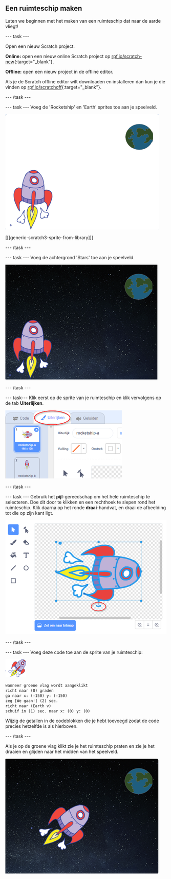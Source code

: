 ## Een ruimteschip maken

Laten we beginnen met het maken van een ruimteschip dat naar de aarde vliegt!

\--- task \---

Open een nieuw Scratch project.

**Online:** open een nieuw online Scratch project op [rpf.io/scratch-new](http://rpf.io/scratchon){:target="_blank"}.

**Offline:** open een nieuw project in de offline editor.

Als je de Scratch offline editor wilt downloaden en installeren dan kun je die vinden op [rpf.io/scratchoff](http://rpf.io/scratchoff){:target="_blank"}.

\--- /task \---

\--- task \--- Voeg de 'Rocketship' en 'Earth' sprites toe aan je speelveld.

![Rocketship en Earth sprites](images/space-sprites.png)

[[[generic-scratch3-sprite-from-library]]]

\--- /task \---

\--- task \--- Voeg de achtergrond 'Stars' toe aan je speelveld.

![Een ruimteachtergrond](images/space-backdrop.png)

\--- /task \---

\--- task\--- Klik eerst op de sprite van je ruimteschip en klik vervolgens op de tab **Uiterlijken**.

![Sprite uiterlijk](images/space-costume.png)

\--- /task \---

\--- task \--- Gebruik het **pijl**-gereedschap om het hele ruimteschip te selecteren. Doe dit door te klikken en een rechthoek te slepen rond het ruimteschip. Klik daarna op het ronde **draai**-handvat, en draai de afbeelding tot die op zijn kant ligt.

![Een uiterlijk draaien](images/space-rotate.png)

\--- /task \---

\--- task \--- Voeg deze code toe aan de sprite van je ruimteschip:

![Ruimteschip sprite](images/sprite-spaceship.png)

```blocks3
wanneer groene vlag wordt aangeklikt
richt naar (0) graden
ga naar x: (-150) y: (-150)
zeg [We gaan!] (2) sec.
richt naar (Earth v)
schuif in (1) sec. naar x: (0) y: (0)
```

Wijzig de getallen in de codeblokken die je hebt toevoegd zodat de code precies hetzelfde is als hierboven.

\--- /task \---

Als je op de groene vlag klikt zie je het ruimteschip praten en zie je het draaien en glijden naar het midden van het speelveld.

![Een ruimteschip-animatie testen](images/space-animate-stage.png)